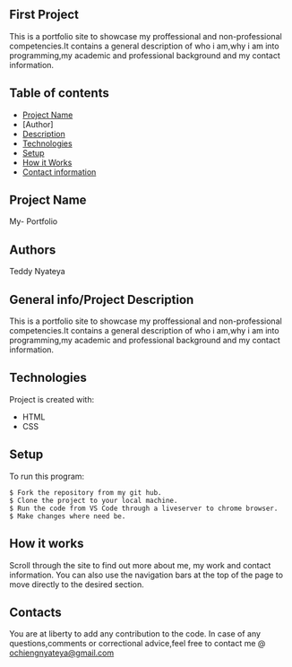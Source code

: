 ## First Project

This is a portfolio site to showcase my proffessional and non-professional competencies.It contains a general description of who i am,why i am into programming,my academic and professional background and my contact information.
## Table of contents
* [Project Name](#Project)
* [Author]
* [Description](#general-info)
* [Technologies](#technologies)
* [Setup](#setup)
* [How it Works](#instructions)
* [Contact information](#contacts)

## Project Name
 My- Portfolio

 ## Authors
Teddy Nyateya


## General info/Project Description
This is a portfolio site to showcase my proffessional and non-professional competencies.It contains a general description of who i am,why i am into programming,my academic and professional background and my contact information.
	
## Technologies
Project is created with:
* HTML
* CSS
	
## Setup
To run this program:

```
$ Fork the repository from my git hub.
$ Clone the project to your local machine.
$ Run the code from VS Code through a liveserver to chrome browser.
$ Make changes where need be.
```
## How it works
Scroll through the site to find out more about me, my work and contact information. You can also use the navigation bars at the top of the page to move directly to the desired section.

## Contacts
You are at liberty to add any contribution to the code.
In case of any questions,comments or correctional advice,feel free to contact me @
ochiengnyateya@gmail.com
